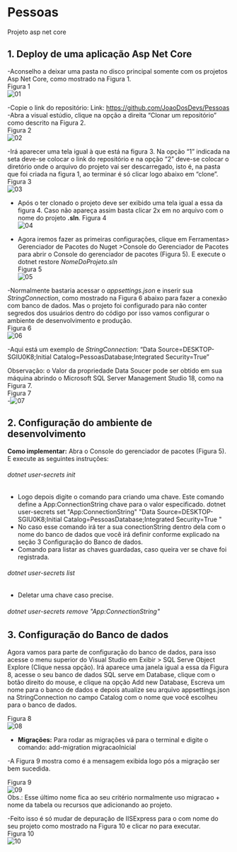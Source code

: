 # Pessoas
Projeto asp net core

## 1.	Deploy de uma aplicação Asp Net Core
-Aconselho a deixar uma pasta no disco principal somente com os projetos Asp Net Core, como mostrado na Figura 1.<br />
Figura 1<br />
![01](https://user-images.githubusercontent.com/72811894/96017551-83541480-0e20-11eb-905e-125c587e6f6c.png)<br />

-Copie o link do repositório: Link: <https://github.com/JoaoDosDevs/Pessoas>
-Abra a visual estúdio, clique na opção a direita “Clonar um repositório” como descrito na Figura 2.<br />
Figura 2<br />
![02](https://user-images.githubusercontent.com/72811894/96017552-83ecab00-0e20-11eb-9bd8-2db3635076a9.png)<br />

-Irá aparecer uma tela igual à que está na figura 3. Na opção “1” indicada na seta deve-se colocar o link do repositório e na opção “2” deve-se colocar o diretório onde o arquivo do projeto vai ser descarregado, isto é, na pasta que foi criada na figura 1, ao terminar é só clicar logo abaixo em “clone”.<br />
Figura 3<br />
![03](https://user-images.githubusercontent.com/72811894/96017548-82bb7e00-0e20-11eb-9d78-db4aef0a9024.png)<br />

-	Após o ter clonado o projeto deve ser exibido uma tela igual a essa da figura 4. Caso não apareça assim basta clicar 2x em no arquivo com o nome do projeto **.sln**.
Figura 4<br />
![04](https://user-images.githubusercontent.com/72811894/96017549-83541480-0e20-11eb-9cd7-dbf808147a74.png)<br />

-	Agora iremos fazer as primeiras configurações, clique em Ferramentas> Gerenciador de Pacotes do Nuget >Console do Gerenciador de Pacotes para abrir o Console do gerenciador de pacotes (Figura 5). E execute o dotnet restore _NomeDoProjeto.sln_<br />
Figura 5<br />
![05](https://user-images.githubusercontent.com/72811894/96017554-83ecab00-0e20-11eb-9ffc-80f9943f1134.png)<br />

-Normalmente bastaria acessar o _appsettings.json_ e inserir sua _StringConnection_, como mostrado na Figura 6 abaixo para fazer a conexão com banco de dados. Mas o projeto foi configurado para não conter segredos dos usuários dentro do código por isso vamos configurar o ambiente de desenvolvimento e produção.<br />
Figura 6<br />
![06](https://user-images.githubusercontent.com/72811894/96017556-84854180-0e20-11eb-9ba6-e47dc6ac9c88.png)<br />

-Aqui está um exemplo de _StringConnection_: 
“Data Source=DESKTOP-SGIU0K8;Initial Catalog=PessoasDatabase;Integrated Security=True”

Observação: o Valor da propriedade Data Soucer pode ser obtido em sua máquina abrindo o Microsoft SQL Server Management Studio 18, como na Figura 7.<br />
Figura 7<br />
-![07](https://user-images.githubusercontent.com/72811894/96017557-84854180-0e20-11eb-8474-158e84a19901.png)<br />

## 2.	Configuração do ambiente de desenvolvimento

**Como implementar:** Abra o Console do gerenciador de pacotes (Figura 5). E execute as seguintes instruções:<br />
###### dotnet user-secrets init<br />
-	Logo depois digite o comando para criando uma chave. Este comando define a App:ConnectionString chave para o valor especificado.
dotnet user-secrets set "App:ConnectionString" "Data Source=DESKTOP-SGIU0K8;Initial Catalog=PessoasDatabase;Integrated Security=True "
-	No caso esse comando irá ter a sua conectionString dentro dela com o nome do banco de dados que você irá definir conforme explicado na seção 3 Configuração do Banco de dados. 
-	Comando para listar as chaves guardadas, caso queira ver se chave foi registrada.<br />
###### dotnet user-secrets list<br />
-	Deletar uma chave caso precise.<br />
###### dotnet user-secrets remove "App:ConnectionString"<br />
## 3.	Configuração do Banco de dados
Agora vamos para parte de configuração do banco de dados, para isso acesse o menu superior do Visual Studio em Exibir > SQL Serve Object Explore (Clique nessa opção). Irá aparece uma janela igual a essa da Figura 8, acesse o seu banco de dados SQL serve em Database, clique com o botão direito do mouse, e clique na opção Add new Database, Escreva um nome para o banco de dados e depois atualize seu arquivo appsettings.json  na StringConnection no campo Catalog com o nome que você escolheu para o banco de dados.

Figura 8<br />
![08](https://user-images.githubusercontent.com/72811894/96017546-818a5100-0e20-11eb-875e-de47b9c13013.png)<br />

-	**Migrações:** Para rodar as migrações vá para o terminal e digite o comando:
add-migration migracaoInicial

-A Figura 9 mostra como é a mensagem exibida logo pós a migração ser bem sucedida.<br />

Figura 9<br />
![09](https://user-images.githubusercontent.com/72811894/96017547-82bb7e00-0e20-11eb-84b2-e7bc9bfe0e8e.png)<br />
Obs.: Esse último nome fica ao seu critério normalmente uso migracao + nome da tabela ou recursos que adicionando ao projeto.

-Feito isso é só mudar de depuração de IISExpress para o com nome do seu projeto como mostrado na Figura 10 e clicar no   para executar.<br />
Figura 10<br />
![10](https://user-images.githubusercontent.com/72811894/96019558-0e360e80-0e23-11eb-8bf4-afdb89038524.png)


